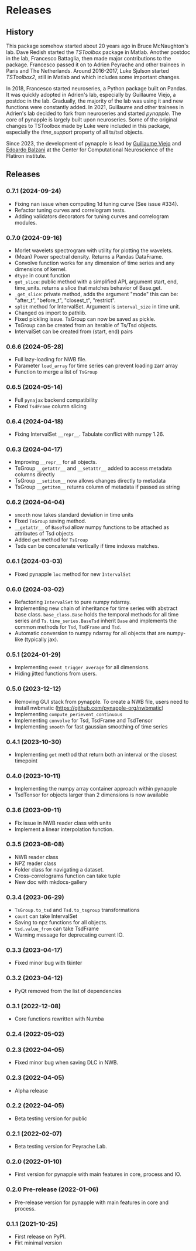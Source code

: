 # Releases

## History


This package somehow started about 20 years ago in Bruce McNaughton's lab. Dave Redish started the *TSToolbox* package in Matlab. 
Another postdoc in the lab, Francesco Battaglia, then made major contributions to the package. Francesco passed it on to Adrien Peyrache and other trainees in Paris and The Netherlands.
Around 2016-2017, Luke Sjulson started *TSToolbox2*, still in Matlab and which includes some important changes.

In 2018, Francesco started neuroseries, a Python package built on Pandas. It was quickly adopted in Adrien's lab, especially by Guillaume Viejo, a postdoc in the lab. Gradually, the majority of the lab was using it and new functions were constantly added.
In 2021, Guillaume and other trainees in Adrien's lab decided to fork from neuroseries and started *pynapple*. 
The core of pynapple is largely built upon neuroseries. Some of the original changes to TSToolbox made by Luke were included in this package, especially the *time_support* property of all ts/tsd objects.

Since 2023, the development of pynapple is lead by [Guillaume Viejo](https://www.simonsfoundation.org/people/guillaume-viejo/) 
and [Edoardo Balzani](https://www.simonsfoundation.org/people/edoardo-balzani/) at the Center for Computational Neuroscience 
of the Flatiron institute.


## Releases

### 0.7.1 (2024-09-24)

- Fixing nan issue when computing 1d tuning curve (See issue #334).
- Refactor tuning curves and correlogram tests.
- Adding validators decorators for tuning curves and correlogram modules.

### 0.7.0 (2024-09-16)

- Morlet wavelets spectrogram with utility for plotting the wavelets.
- (Mean) Power spectral density. Returns a Pandas DataFrame.
- Convolve function works for any dimension of time series and any dimensions of kernel.
- `dtype` in count function
- `get_slice`: public method with a simplified API, argument start, end, time_units. returns a slice that matches behavior of Base.get.
- `_get_slice`: private method, adds the argument "mode" this can be: "after_t", "before_t", "closest_t", "restrict".
- `split` method for IntervalSet. Argument is `interval_size` in time unit.
- Changed os import to pathlib.
- Fixed pickling issue. TsGroup can now be saved as pickle.
- TsGroup can be created from an iterable of Ts/Tsd objects.
- IntervalSet can be created from (start, end) pairs


### 0.6.6 (2024-05-28)

- Full lazy-loading for NWB file.
- Parameter `load_array` for time series can prevent loading zarr array
- Function to merge a list of `TsGroup`


### 0.6.5 (2024-05-14)

- Full `pynajax` backend compatibility
- Fixed `TsdFrame` column slicing


### 0.6.4 (2024-04-18)

- Fixing IntervalSet `__repr__`. Tabulate conflict with numpy 1.26.


### 0.6.3 (2024-04-17)

- Improving `__repr__` for all objects.
- TsGroup `__getattr__` and `__setattr__` added to access metadata columns directly
- TsGroup `__setitem__` now allows changes directly to metadata
- TsGroup `__getitem__` returns column of metadata if passed as string


### 0.6.2 (2024-04-04)

- `smooth` now takes standard deviation in time units
- Fixed `TsGroup` saving method.
- `__getattr__` of `BaseTsd` allow numpy functions to be attached as attributes of Tsd objects
- Added `get` method for `TsGroup`
- Tsds can be concatenate vertically if time indexes matches.


### 0.6.1 (2024-03-03)

- Fixed pynapple `loc` method for new `IntervalSet`


### 0.6.0 (2024-03-02)

- Refactoring `IntervalSet` to pure numpy ndarray.
- Implementing new chain of inheritance for time series with abstract base class. `base_class.Base` holds the temporal methods for all time series and `Ts`. `time_series.BaseTsd` inherit `Base` and implements the common methods for `Tsd`, `TsdFrame` and `Tsd`.
- Automatic conversion to numpy ndarray for all objects that are numpy-like (typically jax).


### 0.5.1 (2024-01-29)

- Implementing `event_trigger_average` for all dimensions.
- Hiding jitted functions from users.


### 0.5.0 (2023-12-12)

- Removing GUI stack from pynapple. To create a NWB file, users need to install nwbmatic (https://github.com/pynapple-org/nwbmatic)
- Implementing `compute_perievent_continuous`
- Implementing `convolve` for Tsd, TsdFrame and TsdTensor
- Implementing `smooth` for fast gaussian smoothing of time series


### 0.4.1 (2023-10-30)

- Implementing `get` method that return both an interval or the closest timepoint


### 0.4.0 (2023-10-11)

- Implementing the numpy array container approach within pynapple
- TsdTensor for objects larger than 2 dimensions is now available


### 0.3.6 (2023-09-11)

- Fix issue in NWB reader class with units
- Implement a linear interpolation function.


### 0.3.5 (2023-08-08)

- NWB reader class
- NPZ reader class
- Folder class for navigating a dataset.
- Cross-correlograms function can take tuple
- New doc with mkdocs-gallery


### 0.3.4 (2023-06-29)

- 	`TsGroup.to_tsd` and `Tsd.to_tsgroup` transformations
- 	`count` can take IntervalSet
-	Saving to npz functions for all objects.
- 	`tsd.value_from` can take TsdFrame
- 	Warning message for deprecating current IO. 


### 0.3.3 (2023-04-17)

- 	Fixed minor bug with tkinter


### 0.3.2 (2023-04-12)

- 	PyQt removed from the list of dependencies


### 0.3.1 (2022-12-08)

- 	Core functions rewritten with Numba


### 0.2.4 (2022-05-02)


### 0.2.3 (2022-04-05)

-   Fixed minor bug when saving DLC in NWB.


### 0.2.3 (2022-04-05)

-   Alpha release


### 0.2.2 (2022-04-05)

-   Beta testing version for public


### 0.2.1 (2022-02-07)

-   Beta testing version for Peyrache Lab.


### 0.2.0 (2022-01-10)

-   First version for pynapple with main features in core, process and IO.


### 0.2.0 Pre-release (2022-01-06)

-   Pre-release version for pynapple with main features in core and process.


### 0.1.1 (2021-10-25)

-   First release on PyPI.
- 	Firt minimal version